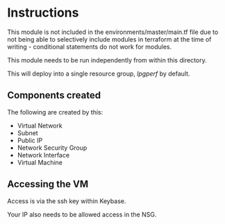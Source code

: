# Instructions

This module is not included in the environments/master/main.tf file due to not being able to selectively include modules in terraform at the time of writing - conditional statements do not work for modules.

This module needs to be run independently from within this directory.

This will deploy into a single resource group, *lpgperf* by default.

## Components created

The following are created by this:

* Virtual Network
* Subnet
* Public IP
* Network Security Group
* Network Interface
* Virtual Machine

## Accessing the VM

Access is via the ssh key within Keybase.

Your IP also needs to be allowed access in the NSG.
